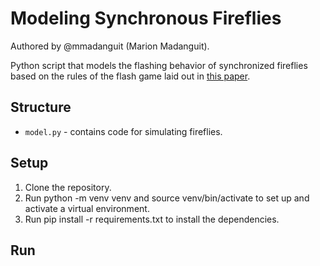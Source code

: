 # Modeling Synchronous Fireflies
Authored by @mmadanguit (Marion Madanguit).

Python script that models the flashing behavior of synchronized fireflies based on the rules of the flash game laid out in [this paper](https://link.springer.com/article/10.1140/epjs/s11734-021-00397-2). 

## Structure
* `model.py` - contains code for simulating fireflies. 

## Setup
1. Clone the repository.
2. Run python -m venv venv and source venv/bin/activate to set up and activate a virtual environment.
3. Run pip install -r requirements.txt to install the dependencies.

## Run
